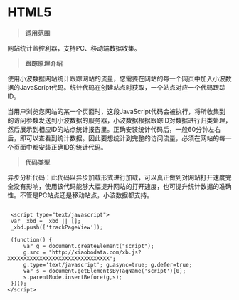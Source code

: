 # HTML5

> **适用范围**

网站统计监控利器，支持PC、移动端数据收集。

> **跟踪原理介绍**

使用小波数据网站统计跟踪网站的流量，您需要在网站的每一个网页中加入小波数据的JavaScript代码。统计代码在创建站点时获取，一个站点对应一个代码跟踪ID。

当用户浏览您网站的某一个页面时，这段JavaScript代码会被执行，将所收集到的访问参数发送到小波数据的服务器，小波数据根据跟踪ID对数据进行归类处理，然后展示到相应ID的站点统计报告里。正确安装统计代码后，一般60分钟左右后，即可以查看到统计数据。因此要想统计到完整的访问流量，必须在网站的每一个页面中都安装正确ID的统计代码。


> **代码类型**

异步分析代码：此代码以异步加载形式进行加载，可以真正做到对网站打开速度完全没有影响，使用该代码能够大幅提升网站的打开速度，也可提升统计数据的准确性。不管是PC站点还是移动站点，小波数据都支持。

```

 <script type="text/javascript">
 var _xbd = _xbd || [];
 _xbd.push(['trackPageView']);

 (function() {
     var g = document.createElement("script");
     g.src = "http://xiaobodata.com/xb.js?XXXXXXXXXXXXXXXXXXXXXXXXXXXXXXXX";
     g.type='text/javascript'; g.async=true; g.defer=true;
     var s = document.getElementsByTagName('script')[0];
     s.parentNode.insertBefore(g,s);
 })(); 
</script>


```

